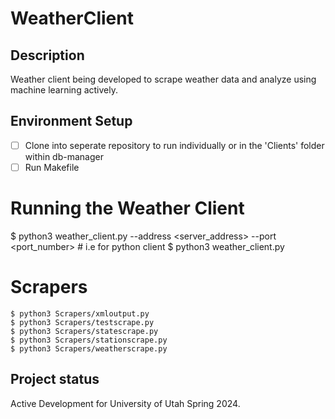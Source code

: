 # WeatherClient

## Description

Weather client being developed to scrape weather data and analyze using machine learning actively.

## Environment Setup

- [ ] Clone into seperate repository to run individually or in the 'Clients' folder within db-manager
- [ ] Run Makefile

# Running the Weather Client
$ python3 weather_client.py --address <server_address> --port <port_number> <arg>
    # i.e for python client
    $ python3 weather_client.py 

# Scrapers
    $ python3 Scrapers/xmloutput.py
    $ python3 Scrapers/testscrape.py
    $ python3 Scrapers/statescrape.py
    $ python3 Scrapers/stationscrape.py
    $ python3 Scrapers/weatherscrape.py


## Project status

Active Development for University of Utah Spring 2024.